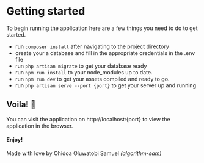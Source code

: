 # Getting started

To begin running the application here are a few things you need to do to get started.

* run `composer install` after navigating to the project directory
* create your a database and fill in the appropriate credentials in the .env file
* run `php artisan migrate` to get your database ready
* run `npm run install` to your node_modules up to date.
* run `npm run dev` to get your assets compiled and ready to go.
* run `php artisan serve --port {port}` to get your server up and running

## Voila! 💐
You can visit the application on http://localhost:{port} to view the application in the browser.

#### Enjoy!


Made with love by Ohidoa Oluwatobi Samuel *(algorithm-sam)*
